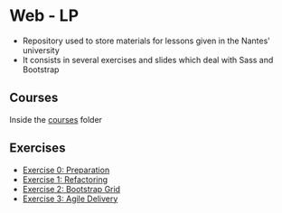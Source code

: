 # Web - LP

- Repository used to store materials for lessons given in the Nantes' university
- It consists in several exercises and slides which deal with Sass and Bootstrap

## Courses

Inside the [courses](./courses) folder

## Exercises

- [Exercise 0: Preparation](./ex0)
- [Exercise 1: Refactoring](./ex1)
- [Exercise 2: Bootstrap Grid](./ex2)
- [Exercise 3: Agile Delivery](./ex3)
